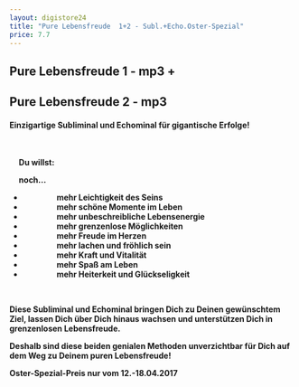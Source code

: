 ```yaml
---
layout: digistore24
title: "Pure Lebensfreude  1+2 - Subl.+Echo.Oster-Spezial"
price: 7.7
---
```

<div>
<div>
<h2>Pure Lebensfreude 1 - mp3 +</h2>
<h2>Pure Lebensfreude 2 - mp3</h2>
</div>
</div>
<div>
<div>
<div>
<h4><strong>Einzigartige Subliminal und Echominal f&#xFC;r gigantische Erfolge!</strong></h4>
<p>&#xA0;</p>
<p><strong>&#xA0;&#xA0;&#xA0;&#xA0; Du willst: </strong></p>
<p><strong>&#xA0;&#xA0;&#xA0;&#xA0; noch...</strong></p>
<ul><li><strong>&#xA0; &#xA0; &#xA0; &#xA0; &#xA0; &#xA0; &#xA0; &#xA0; &#xA0; mehr Leichtigkeit des Seins<br></strong></li>
<li><strong>&#xA0; &#xA0; &#xA0; &#xA0; &#xA0; &#xA0; &#xA0; &#xA0; &#xA0; mehr sch&#xF6;ne Momente im Leben<br></strong></li>
<li><strong>&#xA0;&#xA0; &#xA0; &#xA0; &#xA0; &#xA0; &#xA0; &#xA0; &#xA0;&#xA0; mehr unbeschreibliche Lebensenergie<br></strong></li>
<li><strong>&#xA0;&#xA0; &#xA0; &#xA0; &#xA0; &#xA0; &#xA0; &#xA0; &#xA0;&#xA0; mehr grenzenlose M&#xF6;glichkeiten<br></strong></li>
<li><strong>&#xA0;&#xA0;&#xA0; &#xA0; &#xA0; &#xA0; &#xA0; &#xA0; &#xA0; &#xA0; mehr Freude im Herzen<br></strong></li>
<li><strong>&#xA0; &#xA0; &#xA0; &#xA0; &#xA0; &#xA0; &#xA0; &#xA0; &#xA0; mehr lachen und fr&#xF6;hlich sein<br></strong></li>
<li><strong>&#xA0; &#xA0; &#xA0; &#xA0; &#xA0; &#xA0; &#xA0; &#xA0; &#xA0; mehr Kraft und Vitalit&#xE4;t<br></strong></li>
<li><strong>&#xA0;&#xA0; &#xA0; &#xA0; &#xA0; &#xA0; &#xA0; &#xA0; &#xA0;&#xA0; mehr Spa&#xDF; am Leben<br></strong></li>
<li><strong>&#xA0;&#xA0;&#xA0; &#xA0; &#xA0; &#xA0; &#xA0; &#xA0; &#xA0; &#xA0; mehr Heiterkeit und Gl&#xFC;ckseligkeit</strong><strong><br></strong></li>
</ul><strong><br></strong>
<p><strong>Diese Subliminal und Echominal bringen Dich zu Deinen gew&#xFC;nschtem Ziel, lassen Dich &#xFC;ber Dich hinaus wachsen und unterst&#xFC;tzen Dich in grenzenlosen Lebensfreude.<br></strong></p>
<p><strong>Deshalb sind diese beiden genialen Methoden unverzichtbar f&#xFC;r Dich auf dem Weg zu Deinem puren Lebensfreude!</strong></p>
<p><strong>Oster-Spezial-Preis nur vom 12.-18.04.2017</strong></p>
</div>
</div>
</div>